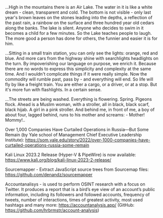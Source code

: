 
...High in the mountains there is an Air Lake. The water in it is like a white dream - clean, transparent and cold. The bottom is not visible - only last year's brown leaves on the stones leading into the depths, a reflection of the past rain, a rainbow on the surface and three hundred year old cedars along the banks.
The lake is silent. Anyone who decides to swim in it becomes a child for a few minutes. So the Lake teaches people to laugh. The more good a person has done for others, the funnier and easier it is for him.

...Sitting in a small train station, you can only see the lights: orange, red and blue. And more cars from the highway shine with searchlights headlights on the turn. By impoverishing our language on purpose, we enrich it. Because there are no words to express this simplicity and complexity at the same time. And I wouldn't complicate things if it were really simple. Now the commodity will rumble past, pass by - and everything will end. So life will fly by like a freight train. You are either a cargo, or a driver, or at a stop. But it's more fun with flashlights. In a certain sense.



...The streets are being washed. Everything is flowering. Spring. Pigeons flock. Ahead is a Muslim woman, with a stroller, all in black, black scarf, black hijab. A girl in a pink stroller. And behind me, in front of me, a boy of about four, lagged behind, runs to his mother and screams: - Mother! Mommy!..


Over 1,000 Companies Have Curtailed Operations in Russia—But Some Remain (by Yale school of Management Chief Executive Leadership Institute): https://som.yale.edu/story/2022/over-1000-companies-have-curtailed-operations-russia-some-remain


Kali Linux 2023.2 Release (Hyper-V & PipeWire) is now available: https://www.kali.org/blog/kali-linux-2023-2-release/

Sourcemapper - Extract JavaScript source trees from Sourcemap files: https://github.com/denandz/sourcemapper

Accountanalisys - is used to perform OSINT research with a focus on Twitter. It produces a report that is a bird’s eye view of an account’s public information, including its followers and followed accounts, frequency of tweets, number of interactions, times of greatest activity, most used hashtags and many more: https://accountanalysis.app/ (GitHub: https://github.com/hrbrmstr/account-analysis)


